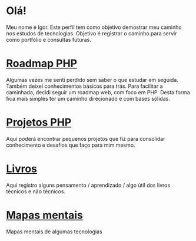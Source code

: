 # Olá!

Meu nome é Igor.
Este perfil tem como objetivo demostrar meu caminho nos estudos de tecnologias. Objetivo é registrar o caminho para servir como portfólio e consultas futuras.


# [Roadmap PHP](https://github.com/thecodeholic/php-developer-roadmap#table-of-contents)

Algumas vezes me senti perdido sem saber o que estudar em seguida. Também deixei conhecimentos básicos para trás. 
Para facilitar a caminhada, decidi seguir um roadmap web, com foco em PHP.
Desta forma fica mais simples ter um caminho direcionado e com bases sólidas.

# [Projetos PHP](https://github.com/igor-exception/PHP_Studies)

Aqui poderá encontrar pequenos projetos que fiz para consolidar conhecimento e desafios que faço para mim mesmo.


# [Livros](https://github.com/igor-exception/Books)

Aqui registro alguns pensamento / aprendizado / algo útil dos livros técnicos e não técnicos.

# [Mapas mentais](https://github.com/igor-exception/mentalMap)

Mapas mentais de algumas tecnologias
